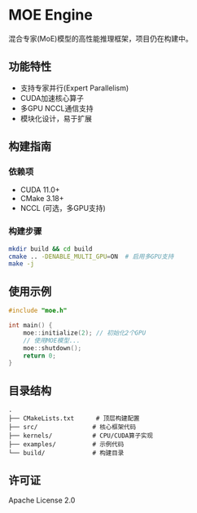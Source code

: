 # MOE Engine

混合专家(MoE)模型的高性能推理框架，项目仍在构建中。

## 功能特性
- 支持专家并行(Expert Parallelism) 
- CUDA加速核心算子
- 多GPU NCCL通信支持
- 模块化设计，易于扩展

## 构建指南

### 依赖项
- CUDA 11.0+
- CMake 3.18+
- NCCL (可选，多GPU支持)

### 构建步骤
```bash
mkdir build && cd build
cmake .. -DENABLE_MULTI_GPU=ON  # 启用多GPU支持
make -j
```

## 使用示例

```cpp
#include "moe.h"

int main() {
    moe::initialize(2); // 初始化2个GPU
    // 使用MOE模型...
    moe::shutdown();
    return 0;
}
```

## 目录结构
```
.
├── CMakeLists.txt      # 顶层构建配置
├── src/               # 核心框架代码
├── kernels/           # CPU/CUDA算子实现
├── examples/          # 示例代码
└── build/             # 构建目录
```

## 许可证
Apache License 2.0
